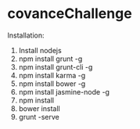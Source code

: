covanceChallenge
================

Installation:

1. Install nodejs
2. npm install grunt -g
3. npm install grunt-cli -g
4. npm install karma -g
5. npm install bower -g
6. npm install jasmine-node -g
7. npm install
8. bower install
9. grunt -serve
